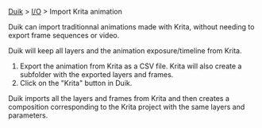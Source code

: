 [Duik](https://github.com/Rainbox-dev/DuAEF_Duik/wiki/Duik-User-Guide) > [I/O](https://github.com/Rainbox-dev/DuAEF_Duik/wiki/i-o) > Import Krita animation

Duik can import traditionnal animations made with Krita, without needing to export frame sequences or video.

Duik will keep all layers and the animation exposure/timeline from Krita.

1. Export the animation from Krita as a CSV file. Krita will also create a subfolder with the exported layers and frames.
2. Click on the "Krita" button in Duik.

Duik imports all the layers and frames from Krita and then creates a composition corresponding to the Krita project with the same layers and parameters.
